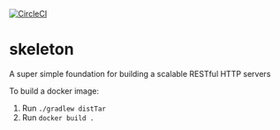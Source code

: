 [![CircleCI](https://circleci.com/gh/emontag/skeleton.svg?style=svg)](https://circleci.com/gh/emontag/skeleton)


skeleton
============
A super simple foundation for building a scalable RESTful HTTP servers

To build a docker image:
1. Run `./gradlew distTar`
2. Run `docker build .`
